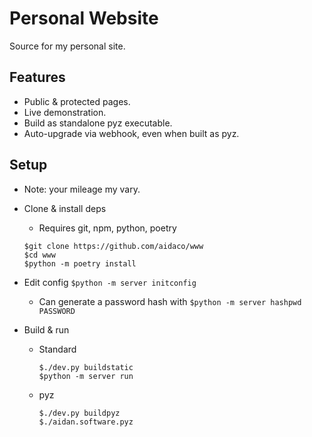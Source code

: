 # Personal Website

Source for my personal site.

## Features
- Public & protected pages.
- Live demonstration.
- Build as standalone pyz executable.
- Auto-upgrade via webhook, even when built as pyz.

## Setup
- Note: your mileage my vary.
- Clone & install deps
  - Requires git, npm, python, poetry
  ```
  $git clone https://github.com/aidaco/www
  $cd www
  $python -m poetry install
  ```
- Edit config
  `$python -m server initconfig`
  - Can generate a password hash with `$python -m server hashpwd PASSWORD`

- Build & run
  - Standard
    ```
    $./dev.py buildstatic
    $python -m server run
    ```

  - pyz
    ```
    $./dev.py buildpyz
    $./aidan.software.pyz
    ```

